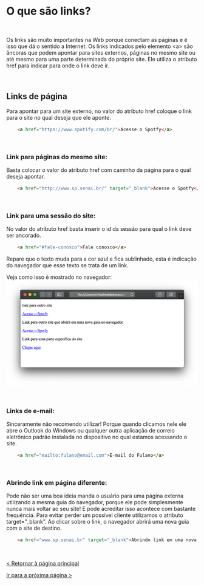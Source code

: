 # O que são links?
  
  
&nbsp;
  
  
Os links são muito importantes na Web porque conectam as páginas e é isso que dá o sentido a Internet. Os links indicados pelo elemento \<a\> são âncoras que podem apontar para sites externos, páginas no mesmo site ou até mesmo para uma parte determinada do próprio site.
Ele utiliza o atributo href para indicar para onde o link deve ir.
  
  
&nbsp;
  
  
## Links de página
Para apontar para um site externo, no valor do atributo href coloque o link para o site no qual deseja que ele aponte.

```html
    <a href="https://www.spotify.com/br/">Acesse o Spotfy</a>
```
  
  
&nbsp;
  
  
### Link para páginas do mesmo site:
Basta colocar o valor do atributo href com caminho da página para o qual deseja apontar.

```html
    <a href="http://www.sp.senai.br/" target="_blank">Acesse o Spotfy</a>
```
  
  
&nbsp;
  
  
### Link para uma sessão do site: 
No valor do atributo href basta inserir o id da sessão para qual o link deve ser ancorado.

```html
    <a href="#fale-conosco">Fale conosco</a>
```

Repare que o texto muda para a cor azul e fica sublinhado, esta é indicação do navegador que esse texto se trata de um link.


Veja como isso é mostrado no navegador:
![Links](imagens/links.png)
  
  
&nbsp;
  
  
### Links de e-mail:
Sinceramente não recomendo utilizar! Porque quando clicamos nele ele abre o Outlook do Windows ou qualquer outra aplicação de correio eletrônico padrão instalada no dispositivo no qual estamos acessando o site. 

```html
    <a href="mailto:fulano@email.com">E-mail do Fulano</a>
```
  
  
&nbsp;
  
  
### Abrindo link em página diferente:
Pode não ser uma boa ideia manda o usuário para uma página externa utilizando a mesma guia do navegador, porque ele pode simplesmente nunca mais voltar ao seu site! E pode acreditar isso acontece com bastante frequência. Para evitar perder um possível cliente utilizamos o atributo target=”_blank”. 
Ao clicar sobre o link, o navegador abrirá uma nova guia com o site de destino.

```html
    <a href="www.sp.senai.br" target="_blank">Abrindo link em uma nova guia</a>
```
  
  
&nbsp;
  
  
[< Retornar à página principal](../README.md)
  
  
[Ir para a próxima página >](5-Criando-listas.md)
